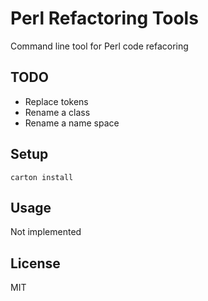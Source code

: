 # Perl Refactoring Tools

Command line tool for Perl code refacoring

## TODO

- Replace tokens
- Rename a class
- Rename a name space

## Setup

```
carton install
```

## Usage

Not implemented

## License

MIT
